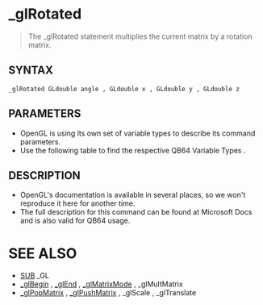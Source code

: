 # _glRotated
> The _glRotated statement multiplies the current matrix by a rotation matrix.

## SYNTAX
`_glRotated GLdouble angle , GLdouble x , GLdouble y , GLdouble z`

## PARAMETERS
* OpenGL is using its own set of variable types to describe its command parameters.
* Use the following table to find the respective QB64 Variable Types .


## DESCRIPTION
* OpenGL's documentation is available in several places, so we won't reproduce it here for another time.
* The full description for this command can be found at Microsoft Docs and is also valid for QB64 usage.


# SEE ALSO
* [SUB](SUB.md) _GL
* [_glBegin](_glBegin.md) , [_glEnd](_glEnd.md) , [_glMatrixMode](_glMatrixMode.md) , _glMultMatrix
* [_glPopMatrix](_glPopMatrix.md) , [_glPushMatrix](_glPushMatrix.md) , _glScale , _glTranslate

